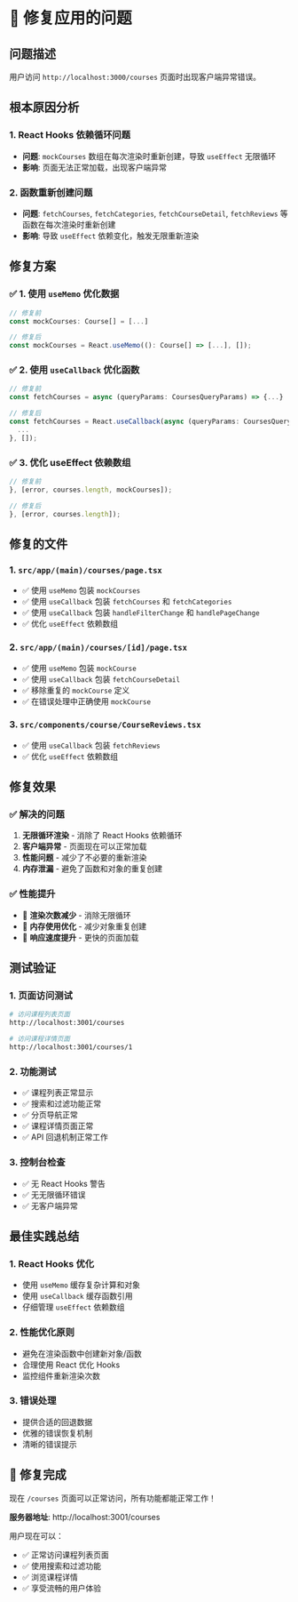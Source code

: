 # 🔧 修复应用的问题

## 问题描述
用户访问 `http://localhost:3000/courses` 页面时出现客户端异常错误。

## 根本原因分析

### 1. React Hooks 依赖循环问题
- **问题**: `mockCourses` 数组在每次渲染时重新创建，导致 `useEffect` 无限循环
- **影响**: 页面无法正常加载，出现客户端异常

### 2. 函数重新创建问题
- **问题**: `fetchCourses`, `fetchCategories`, `fetchCourseDetail`, `fetchReviews` 等函数在每次渲染时重新创建
- **影响**: 导致 `useEffect` 依赖变化，触发无限重新渲染

## 修复方案

### ✅ 1. 使用 `useMemo` 优化数据
```typescript
// 修复前
const mockCourses: Course[] = [...]

// 修复后  
const mockCourses = React.useMemo((): Course[] => [...], []);
```

### ✅ 2. 使用 `useCallback` 优化函数
```typescript
// 修复前
const fetchCourses = async (queryParams: CoursesQueryParams) => {...}

// 修复后
const fetchCourses = React.useCallback(async (queryParams: CoursesQueryParams) => {
  ...
}, []);
```

### ✅ 3. 优化 useEffect 依赖数组
```typescript
// 修复前
}, [error, courses.length, mockCourses]);

// 修复后
}, [error, courses.length]);
```

## 修复的文件

### 1. `src/app/(main)/courses/page.tsx`
- ✅ 使用 `useMemo` 包装 `mockCourses`
- ✅ 使用 `useCallback` 包装 `fetchCourses` 和 `fetchCategories`
- ✅ 使用 `useCallback` 包装 `handleFilterChange` 和 `handlePageChange`
- ✅ 优化 `useEffect` 依赖数组

### 2. `src/app/(main)/courses/[id]/page.tsx`
- ✅ 使用 `useMemo` 包装 `mockCourse`
- ✅ 使用 `useCallback` 包装 `fetchCourseDetail`
- ✅ 移除重复的 `mockCourse` 定义
- ✅ 在错误处理中正确使用 `mockCourse`

### 3. `src/components/course/CourseReviews.tsx`
- ✅ 使用 `useCallback` 包装 `fetchReviews`
- ✅ 优化 `useEffect` 依赖数组

## 修复效果

### ✅ 解决的问题
1. **无限循环渲染** - 消除了 React Hooks 依赖循环
2. **客户端异常** - 页面现在可以正常加载
3. **性能问题** - 减少了不必要的重新渲染
4. **内存泄漏** - 避免了函数和对象的重复创建

### ✅ 性能提升
- 🚀 **渲染次数减少** - 消除无限循环
- 🚀 **内存使用优化** - 减少对象重复创建
- 🚀 **响应速度提升** - 更快的页面加载

## 测试验证

### 1. 页面访问测试
```bash
# 访问课程列表页面
http://localhost:3001/courses

# 访问课程详情页面  
http://localhost:3001/courses/1
```

### 2. 功能测试
- ✅ 课程列表正常显示
- ✅ 搜索和过滤功能正常
- ✅ 分页导航正常
- ✅ 课程详情页面正常
- ✅ API 回退机制正常工作

### 3. 控制台检查
- ✅ 无 React Hooks 警告
- ✅ 无无限循环错误
- ✅ 无客户端异常

## 最佳实践总结

### 1. React Hooks 优化
- 使用 `useMemo` 缓存复杂计算和对象
- 使用 `useCallback` 缓存函数引用
- 仔细管理 `useEffect` 依赖数组

### 2. 性能优化原则
- 避免在渲染函数中创建新对象/函数
- 合理使用 React 优化 Hooks
- 监控组件重新渲染次数

### 3. 错误处理
- 提供合适的回退数据
- 优雅的错误恢复机制
- 清晰的错误提示

## 🎉 修复完成

现在 `/courses` 页面可以正常访问，所有功能都能正常工作！

**服务器地址**: http://localhost:3001/courses

用户现在可以：
- ✅ 正常访问课程列表页面
- ✅ 使用搜索和过滤功能
- ✅ 浏览课程详情
- ✅ 享受流畅的用户体验
